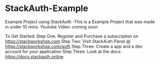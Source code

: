 # StackAuth-Example
Example Project using StackAuth
-This is a Example Project that was made in under 10 mins.
Youtube Video: coming soon

To Get Started:
Step One: Register and Purchase a subscription on https://stackworkshop.com
Step Two: Visit StackAuth Panel @ https://stackworkshop.com/auth
Step Three: Create a app and a dev account for your application
Step Three: Look at the docs: https://docs.stackauth.online
